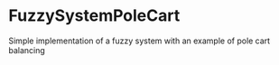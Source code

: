 # FuzzySystemPoleCart
Simple implementation of a fuzzy system with an example of pole cart balancing
